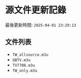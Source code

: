 # 源文件更新記錄

最後更新時間: `2025-04-01 23:29:13`

## 文件列表
- `TW_allsource.m3u`
- `UBTV.m3u`
- `TV7708.m3u`
- `TW_only.m3u`
